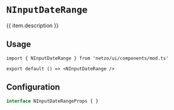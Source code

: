 <script setup>
import SectionDocsCards from '@theme/components/sections/SectionDocsCards.vue'
import en from '~/locales/en.js'
const item = en.components.find(({ uid }) => uid === 'inputdaterange')
</script>

<div class="mb-5 w-75px h-75px"  :class="item.icon" />

# `NInputDateRange`

{{ item.description }}

## Usage

```tsx
import { NInputDateRange } from 'netzo/ui/components/mod.ts'

export default () => <NInputDateRange />
```

## Configuration

```ts
interface NInputDateRangeProps { }
```
